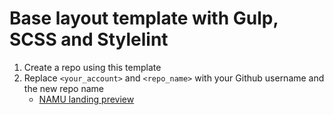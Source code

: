 # Base layout template with Gulp, SCSS and Stylelint
1. Create a repo using this template
1. Replace `<your_account>` and `<repo_name>` with your Github username and the new repo name
    - [NAMU landing preview](https://khvashchenkodenys.github.io/namu-landing/)
